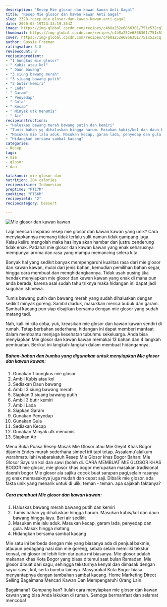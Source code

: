 ```yaml
---
description: "Resep Mie glosor dan kawan kawan Anti Gagal"
title: "Resep Mie glosor dan kawan kawan Anti Gagal"
slug: 2328-resep-mie-glosor-dan-kawan-kawan-anti-gagal
date: 2020-05-19T23:33:19.364Z
image: https://img-global.cpcdn.com/recipes/c4b8a252e6866301/751x532cq70/mie-glosor-dan-kawan-kawan-foto-resep-utama.jpg
thumbnail: https://img-global.cpcdn.com/recipes/c4b8a252e6866301/751x532cq70/mie-glosor-dan-kawan-kawan-foto-resep-utama.jpg
cover: https://img-global.cpcdn.com/recipes/c4b8a252e6866301/751x532cq70/mie-glosor-dan-kawan-kawan-foto-resep-utama.jpg
author: Gussie Freeman
ratingvalue: 3.8
reviewcount: 8
recipeingredient:
- "1 bungkus mie glosor"
- " Kubis atau kol"
- " Daun bawang"
- "3 siung bawang merah"
- "3 siuang bawang putih"
- "3 butir kemiri"
- " Lada"
- " Garam"
- " Penyedap"
- " Gula"
- " Kecap"
- " Minyak utk menumis"
- " Air"
recipeinstructions:
- "Haluskas bawang merah bawang putih dan kemiri"
- "Tumis bahan yg dihaluskan hingga harum. Masukan kubis/kol dan daun bawang hingga layu. Beri air sedikit"
- "Masukan mie lalu aduk. Masukan kecap, garam lada, penyedap dan gula. Masak hingga matang"
- "Hidangkan bersama sambal kacang"
categories:
- Resep
tags:
- mie
- glosor
- dan

katakunci: mie glosor dan 
nutrition: 204 calories
recipecuisine: Indonesian
preptime: "PT17M"
cooktime: "PT56M"
recipeyield: "2"
recipecategory: Dessert

---
```



![Mie glosor dan kawan kawan](https://img-global.cpcdn.com/recipes/c4b8a252e6866301/751x532cq70/mie-glosor-dan-kawan-kawan-foto-resep-utama.jpg)

Lagi mencari inspirasi resep mie glosor dan kawan kawan yang unik? Cara menyiapkannya memang tidak terlalu sulit namun tidak gampang juga. Kalau keliru mengolah maka hasilnya akan hambar dan justru cenderung tidak enak. Padahal mie glosor dan kawan kawan yang enak seharusnya mempunyai aroma dan rasa yang mampu memancing selera kita.

Banyak hal yang sedikit banyak mempengaruhi kualitas rasa dari mie glosor dan kawan kawan, mulai dari jenis bahan, kemudian pemilihan bahan segar, hingga cara membuat dan menghidangkannya. Tidak usah pusing jika hendak menyiapkan mie glosor dan kawan kawan yang enak di mana pun anda berada, karena asal sudah tahu triknya maka hidangan ini dapat jadi suguhan istimewa.

Tumis bawang putih dan bawang merah yang sudah dihaluskan dengan sedikit minyak goreng. Sambil diaduk, masukkan merica bubuk dan garam. Sambal kacang pun siap disajikan bersama dengan mie glosor yang sudah matang tadi.


Nah, kali ini kita coba, yuk, kreasikan mie glosor dan kawan kawan sendiri di rumah. Tetap berbahan sederhana, hidangan ini dapat memberi manfaat dalam membantu menjaga kesehatan tubuhmu sekeluarga. Anda bisa menyiapkan Mie glosor dan kawan kawan memakai 13 bahan dan 4 langkah pembuatan. Berikut ini langkah-langkah dalam membuat hidangannya.

<!--inarticleads1-->

##### Bahan-bahan dan bumbu yang digunakan untuk menyiapkan Mie glosor dan kawan kawan:

1. Gunakan 1 bungkus mie glosor
1. Ambil  Kubis atau kol
1. Sediakan  Daun bawang
1. Ambil 3 siung bawang merah
1. Siapkan 3 siuang bawang putih
1. Ambil 3 butir kemiri
1. Ambil  Lada
1. Siapkan  Garam
1. Gunakan  Penyedap
1. Gunakan  Gula
1. Sediakan  Kecap
1. Gunakan  Minyak utk menumis
1. Siapkan  Air


Menu Buka Puasa Resep Masak Mie Glosor atau Mie Geyot Khas Bogor dijamin Endes murah sederhana simpel irit tapi tetap. Assalamu&#39;alaikum warahmatullahi wabarakatuh Resep Mie Glosor khas Bogor Bahan: Mie Glosor Sayuran kol dan sawi (boleh di. CARA MEMBUAT MIE GLOSOR KHAS BOGOR mie glosor, mie glosor khas bogor merupakan masakan tradisional daerah bogor Mie glosor ala sajiku cocok buat sarapan pagi,selain rasanya yg enak memasaknya juga mudah dan cepat saji. Dibalik mie glosor, ada fakta unik yang menarik untuk di ulik, teman - teman. apa sajakah faktanya? 

<!--inarticleads2-->

##### Cara membuat Mie glosor dan kawan kawan:

1. Haluskas bawang merah bawang putih dan kemiri
1. Tumis bahan yg dihaluskan hingga harum. Masukan kubis/kol dan daun bawang hingga layu. Beri air sedikit
1. Masukan mie lalu aduk. Masukan kecap, garam lada, penyedap dan gula. Masak hingga matang
1. Hidangkan bersama sambal kacang


Mie satu ini berbeda dengan mie yang biasanya ada di penjual bakmie, ataupun pedagang nasi dan mie goreng, sebab selain memiliki tekstur kenyal, mi glosor ini lebih licin daripada mi biasanya. Mie glosor adalah makanan khas Kota Bogor yang biasa ditemui saat bulan Ramadan. Mie glosor dibuat dari sagu, sehingga teksturnya kenyal dan dimasak dengan sayur sawi, kol, serta bumbu lainnya. Masyarakat Kota Bogor biasa menyantapnya dengan tambahan sambal kacang. Home Marketing Direct Selling Bagaimana Mencari Kawan Dan Mempengaruhi Orang Lain. 

Bagaimana? Gampang kan? Itulah cara menyiapkan mie glosor dan kawan kawan yang bisa Anda lakukan di rumah. Semoga bermanfaat dan selamat mencoba!
